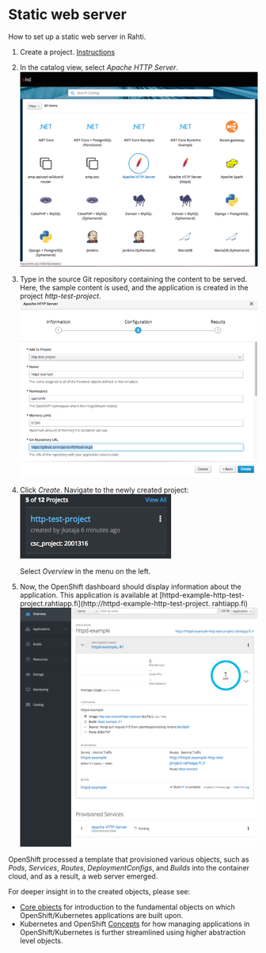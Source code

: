 # Static web server

How to set up a static web server in Rahti.

1.  Create a project. [Instructions](../../usage/projects_and_quota/)

2.  In the catalog view, select _Apache HTTP Server_.
    ![Select-httpd](img/select-http.png)

3.  Type in the source Git repository containing the content to be
    served. Here, the sample content is used, and the application
    is created in the project _http-test-project_.
    ![type-in-git](img/type-git.png)

4.  Click _Create_. Navigate to the newly created
    project: ![new-project](img/click-project.png)

    Select _Overview_ in the menu on the left.

5.  Now, the OpenShift dashboard should display information about the application.
    This application is available at 
    [httpd-example-http-test-project.rahtiapp.fi](http://httpd-example-http-test-project. rahtiapp.fi)
    ![new-app-info](img/new-app-info.png)

OpenShift processed a template that provisioned
various objects, such as *Pods*, *Services*, *Routes*, *DeploymentConfigs*, and
*Builds* into the container cloud, and as a result, a web server emerged.

For deeper insight in to the created objects, please see:

* [Core objects](elemental_tutorial.md) for introduction to the fundamental objects on
  which OpenShift/Kubernetes applications are built upon.
* Kubernetes and OpenShift [Concepts](../concepts.md) for how managing applications in
  OpenShift/Kubernetes is further streamlined using higher abstraction level objects.
